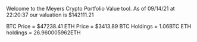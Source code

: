 Welcome to the Meyers Crypto Portfolio Value tool. 
As of 09/14/21 at 22:20:37 our valuation is $142111.21 

BTC Price = $47238.41
 ETH Price = $3413.89
BTC Holdings = 1.06BTC
 ETH holdings = 26.960005962ETH 
